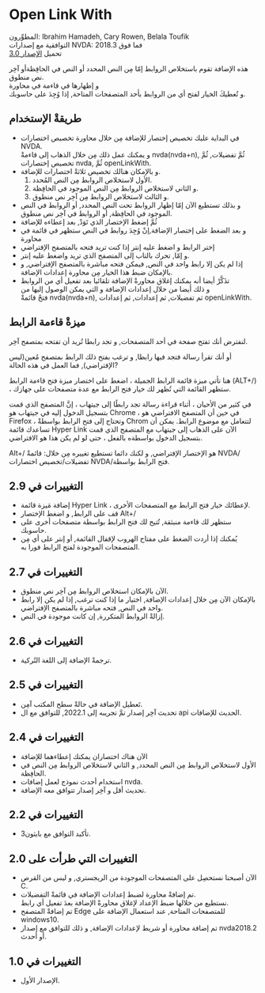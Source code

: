 # Open Link With #

المطوِّرون: Ibrahim Hamadeh, Cary Rowen, Belala Toufik  
التوافقية مع إصدارات NVDA: 2018.3 فما فوق  
تحميل [الإصدار 3.0][1]  

هذه الإضافة تقوم باستخلاص الروابط إمّا مِن النص المحدد أو النص في الحافِظةأو آخِر نص منطوق.  
و إظهارها في قاءمة في محاورة  
و تُعطيكَ الخيار لفتح أي من الروابط بأحد المتصفحات المتاحة, إذا وُجِدَ على حاسوبك.   

## طريقةْ الإستخدام

*	في البداية عليك تخصيص إختصار للإضافة مِن خلال محاورة تخصيص اختصارات NVDA.  
و يمكنك عمل ذلك مِن خلال الذهاب إلى قاءمةْ nvda(nvda+n), ثُمَّ تفضيلات, ثُمَّ تخصيص إختصارات nvda, ثُمَّ openLinkWith.  
*	و بالإمكان هنالك تخصيص ثلاثةْ اختصارات للإضافة.  
	1.	الأول لاستخلاص الروابط مِن النص المُحدد.  
	2.	و الثاني لاستخلاص الروابط مِن النص الموجود في الحافِظة.  
	3.	و الثالث لاستخلاص الروابط مِن آخِر نص منطوق.
*	و بذلك تستطيع الآن إمّا إظهار الروابط تحت النص المحدد, أو الروابط في النص الموجود في الحافِظة, أو الروابط في آخِر نص منطوق.  
*	ثُمَّ إضغط الإختصار الذي تَوَدْ, بعد إعطاءه للإضافة  
*	و بعد الضغط على إختصار الإضافة,إنْ وُجِدَ روابط في النص ستظهر في قائمة في محاورة  
*	إختر الرابط و اضغط عليه إنتر إذا كنت تريد فتحه بالمتصفح الإفتراضي  
*	و إمّا, تحرك بالتاب إلى المتصفح الذي تريد واضغط عليه إنتر.  
*	إذا لم يكن إلا رابط واحد في النص, فيمكن فتحه مباشرة بالمتصفح الإفتراضي, و بالإمكان ضبط هذا الخيار مِن محاورة إعدادات الإضافة.  
*	تذَكَّرْ أيضا أنه يمكنك إغلاق محاورةْ الإضافة تلقائيا بعد تفعيل أي من الروابط  
و ذلك أيضا من خلال إعدادات الإضافة و التي يمكن الوصول إليها من  
فتحْ قائمةْ nvda(nvda+n), ثم تفضيلات, ثم إعدادات, ثم إعدادات openLinkWith.  

## ميزةْ قاءمة الرابط

لنفترض أنك تفتح صفحة  في أحد المتصفحات, و تجد رابطا تُريد أن تفتحه بمتصفح آخِر.

أو أنك تقرأ رسالة فتجد فيها رابطا, و ترغب بفتح ذلك الرابط بمتصفح مُعين(ليس الإفتراضي), فما العمل في هذه الحالة?

هنا تأتي ميزة قائمة الرابط الجميلة ، اضغط على اختصار ميزة فتح قاءمة الرابط (ALT+/) ، ستظهر القائمة التي تُظهر لك خيار فتح الرابط مع عدة متصفحات على جهازك.

في كثير من الأحيان ، أثناء قراءة رسالة تجد رابطًا إلى جيتهاب ، إنَّ المتصفح الذي قمت بتسجيل الدخول إليه في جيتهاب هو Chrome ، في حين أن المتصفح الافتراضي هو Firefox ، وتحتاج إلى فتح الرابط بواسطةْ Chrom لتتعامل مع موضوع الرابط. يمكن أن تساعدك قائمة Hyper Link الآن على الذهاب إلى جيتهاب مع المتصفح الذي قمت بتسجيل الدخول بواسطةه بالفعل ، حتى لو لم يكن هذا هو الافتراضي.

Alt+/ هو الإختصار الإفتراضي, و لكنك دائما تستطيع تغييره مِن خلال: قائمةْ NVDA/تفضيلات/تخصيص اختصارات NVDA/فتح الرابط بواسطة.

## التغييرات في 2.9 ##

*	إضافة مَيزة قائمة Hyper Link ، لإعطائك خيار فتح الرابط مع المتصفحات الأخرى.
*	قف على الرابط, و اضغط الإختصار Alt+/
*	ستظهر لك قاءمة منبثقة, تُتيح لك فتح الرابط بواسطة متصفحات أخرى على حاسوبك.
*	يُمكنك إذا أردت الضغط على مفتاح الهروب لإقفال القائمة, أو إنتر على أي مِن المتصفحات الموجودة لفتح الرابط فورا به.

## التغييرات في  2.7 ##

*	الآن بالإمكان استخلاص الروابط مِن آخِر نص منطوق.  
*	بالإمكان الآن مِن خلال إعدادات الإضافة, اختيار ما إذا كنت ترغب, إذا لم يكن إلا رابط واحد في النص, فتحه مباشرة بالمتصفح الإفتراضي.  
*	 إزالةْ الروابط المتكررة, إن كانت موجودة في النص.  

## التغييرات في  2.6 ##

*	ترجمةْ الإضافة إلى اللغة التُركية.

## التغييرات في  2.5 ##

*	تَعطيل الإضافة في حالةْ سطح المكتب آمِن.
*	تحديث آخِر إصدار تمَّ تجريبه إلى 2022.1, للتوافق مع ال api الحديث للإضافات.

## التغييرات في  2.4 ##

*	الآن هناك اختصاران يمكنك إعطاءهما للإضافة  
*	الأول لاستخلاص الروابط مِن النص المحدد, و الثاني لاستخلاص الروابط مِن النص في الحافِظة.  
*	استخدام أحدث نموذج لعمل إضافات nvda.  
*	تحديث أقل و آخِر إصدار تتوافق معه الإضافة.  

## التغييرات في  2.2 ##
*	تأكيد التوافق مع بايثون3.  

## التغييرات التي طرأت على  2.0 ##

*	الآن أصبحنا نستحصِل على المتصفحات الموجودة من الريجستري, و ليس من القرص C.  
*	تم إضافةْ محاورة لضبط إعدادات الإضافة في قائمةْ التفضيلات.  
نستطيع من خلالها ضبط الإعداد لإغلاق محاورةْ الإضافة بعدَ تفعيل أي رابط.  
*	تم إضافةْ المتصفح Edge للمتصفحات المتاحة, عند استعمال الإضافة على windows10.  
*	تم إضافة محاورة أو شريط لإعدادات الإضافة, و ذلك للتوافق مع إصدار nvda2018.2 أو أحدث.  

## التغييرات في 1.0 ##

*	الإصدار الأول.  

[1]: https://github.com/ibrahim-s/openLinkWith/releases/download/3.0/openLinkWith-3.0.nvda-addon
